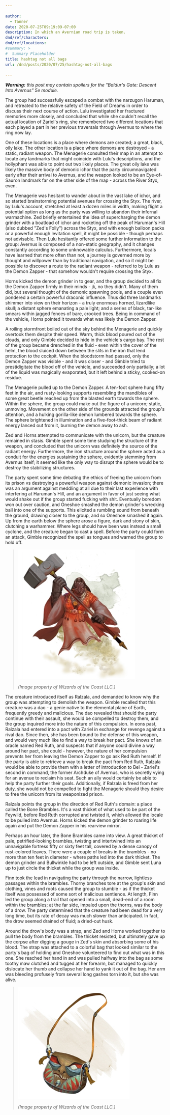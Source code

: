 ```yaml
---

author:
  - Tanner
date: 2020-07-25T09:19:09-07:00
description: In which an Avernian road trip is taken.
dnd/ref/characters:
dnd/ref/locations:
#summary: >
#  Summary Placeholder
title: hashtag not all bags
url: /dnd/posts/2020/07/25/hashtag-not-all-bags

---
```


_**Warning:** this post may contain spoilers for the "Baldur's Gate: Descent Into Avernus" 5e module._

The group had successfully escaped a combat with the narzugon Haruman, and retreated to the relative safety of the Field of Dreams in order to discuss their next course of action. Lulu investigated her fractured memories more closely, and concluded that while she couldn't recall the actual location of Zariel's ring, she remembered two different locations that each played a part in her previous traversals through Avernus to where the ring now lay.

One of these locations is a place where demons are created; a great, black, oily lake. The other location is a place where demons are destroyed - a static, radiant weapon. The Menagerie consulted their map in an attempt to locate any landmarks that might coincide with Lulu's descriptions, and the hollyphant was able to point out two likely places. The great oily lake was likely the massive body of demonic ichor that the party circumnavigated early after their arrival to Avernus, and the weapon looked to be an Eye-of-Sauron landmark far on the other side of the map - across the River Styx, even.

The Menagerie was hesitant to wander about in the vast lake of ichor, and so started brainstorming potential avenues for crossing the Styx. The river, by Lulu's account, stretched at least a dozen miles in width, making flight a potential option as long as the party was willing to abandon their infernal warmachine. Zed briefly entertained the idea of supercharging the demon grinder with a boatload of ichor and rocketing off the peak of Haruman's Hill (also dubbed "Zed's Folly") across the Styx, and with enough balloon packs or a powerful enough levitation spell, it might be possible - though perhaps not advisable. Then Lulu hesitantly offered some further information to the group: Avernus is composed of a non-static geography, and it changes constantly according to some unknowable calculus. Furthermore, locals have learned that more often than not, a journey is governed more by thought and willpower than by traditional navigation, and so it might be possible to discover a route to the radiant weapon - referred to by Lulu as the Demon Zapper - that somehow wouldn't require crossing the Styx.

Horns kicked the demon grinder in to gear, and the group decided to all fix the Demon Zapper firmly in their minds - jk, no they didn't. Many of them did, but several thought of the demonic spawning pools, and a couple even pondered a certain powerful draconic influence. Thus did three landmarks shimmer into view on their horizon - a truly enormous horned, lizardlike skull; a distant sphere emanating a pale light; and a series of black, tar-like smears within jagged fences of bare, crooked trees. Being in command of the vehicle, Horns pointed it towards what was likely the Demon Zapper.

A roiling stormfront boiled out of the sky behind the Menagerie and quickly overtook them despite their speed. Warm, thick blood poured out of the clouds, and only Gimble decided to hide in the vehicle's cargo bay. The rest of the group became drenched in the fluid - even within the cover of the helm, the blood sluiced down between the slits in the iron that lend protection to the cockpit. When the bloodstorm had passed, only the Demon Zapper was visible - and it was closer - and Gimble tried to prestidigitate the blood off of the vehicle, and succeeded only partially; a lot of the liquid was magically evaporated, but it left behind a sticky, cooked-on residue.

The Menagerie pulled up to the Demon Zapper. A ten-foot sphere hung fifty feet in the air, and rusty-looking supports resembling the mandibles of some great beetle reached up from the blasted earth towards the sphere. Within the sphere, the group could make out the figure of a unicorn; static, unmoving. Movement on the other side of the grounds attracted the group's attention, and a hulking gorilla-like demon lumbered towards the sphere. The sphere brightened in illumination and a five-foot-thick beam of radiant energy lanced out from it, burning the demon away to ash.

Zed and Horns attempted to communicate with the unicorn, but the creature remained in stasis. Gimble spent some time studying the structure of the weapon, and concluded that the unicorn was definitely the source of the radiant energy. Furthermore, the iron structure around the sphere acted as a conduit for the energies sustaining the sphere, evidently stemming from Avernus itself; it seemed like the only way to disrupt the sphere would be to destroy the stabilizing structures.

The party spent some time debating the ethics of freeing the unicorn from its prison vs destroying a powerful weapon against demonic invasion; there was an argument against meddling at all due to their last experience with interfering at Haruman's Hill, and an argument in favor of just seeing what would shake out if the group started fucking with shit. Eventually boredom won out over caution, and Oneshoe smashed the demon grinder's wrecking ball into one of the supports. This elicited a rumbling sound from beneath the ground, drawing closer to the group, and so Oneshoe smashed it again. Up from the earth below the sphere arose a figure, dark and stony of skin, clutching a warhammer. Where legs should have been was instead a small cyclone, and the creature began to cast a spell. Before the party could form an attack, Gimble recognized the spell as tongues and warned the group to hold off.

> ![Ralzala the Dao](/images/dnd/monster-dao.png)
>
> _(Image property of Wizards of the Coast LLC.)_

The creature introduced itself as Ralzala, and demanded to know why the group was attempting to demolish the weapon. Gimble recalled that this creature was a dao - a genie native to the elemental plane of Earth, frequently greedy and malicious. The dao revealed that should the party continue with their assault, she would be compelled to destroy them, and the group inquired more into the nature of this compulsion. In eons past, Ralzala had entered into a pact with Zariel in exchange for revenge against a rival dao. Since then, she has been bound to the defense of this weapon, and would very much like to find a way to break her pact. She knows of an oracle named Red Ruth, and suspects that if anyone could divine a way around her pact, she could - however, the nature of her compulsion prevents her from leaving the Demon Zapper to go ask Red Ruth herself. If the party is able to retrieve a way to break the pact from Red Ruth, Ralzala would be able to provide them with a letter of introduction to Bel - Zariel's second in command, the former Archduke of Avernus, who is secretly vying for an avenue to reclaim his seat. Such an ally would certainly be able to help the party further their goals. Additionally, if Ralzala is freed from her duty, she would not be compelled to fight the Menagerie should they desire to free the unicorn from its weaponized prison.

Ralzala points the group in the direction of Red Ruth's domain: a place called the Bone Brambles. It's a vast thicket of what used to be part of the Feywild, before Red Ruth corrupted and twisted it, which allowed the locale to be pulled into Avernus. Horns kicked the demon grinder to roaring life again and put the Demon Zapper in his rearview mirror.

Perhaps an hour later, the Bone Brambles came into view. A great thicket of pale, petrified-looking brambles, twisting and intertwined into an unnavigable fortress fifty or sixty feet tall, covered by a dense canopy of rust-colored leaves. There were a couple of breaks in the brambles - no more than ten feet in diameter - where paths led into the dark thicket. The demon grinder and Bullwinkle had to be left outside, and Gimble sent Luna up to just circle the thicket while the group was inside.

Finn took the lead in navigating the party through the narrow, lightless passages within the brambles. Thorny branches tore at the group's skin and clothing, vines and roots caused the group to stumble - as if the thicket itself was possessed of some sort of malicious sentience. At length, Finn led the group along a trail that opened into a small, dead-end of a room within the brambles; at the far side, impaled upon the thorns, was the body of a drow. The party determined that the creature had been dead for a very long time, but its rate of decay was much slower than anticipated. In fact, the drow seemed drained of fluid; a dried-out husk.

Around the drow's body was a strap, and Zed and Horns worked together to pull the body from the brambles. The thicket resisted, but ultimately gave up the corpse after digging a gouge in Zed's skin and absorbing some of his blood. The strap was attached to a colorful bag that looked similar to the party's bag of holding and Oneshoe volunteered to find out what was in this one. She reached her hand in and was pulled halfway into the bag as some toothy maw clutched and tugged at her forearm, but managed to quickly dislocate her thumb and collapse her hand to yank it out of the bag. Her arm was bleeding profusely from several long gashes torn into it, but she was alive.

> ![Bag of Devouring](/images/dnd/magic-item-bag-of-devouring.png)
>
> _(Image property of Wizards of the Coast LLC.)_

